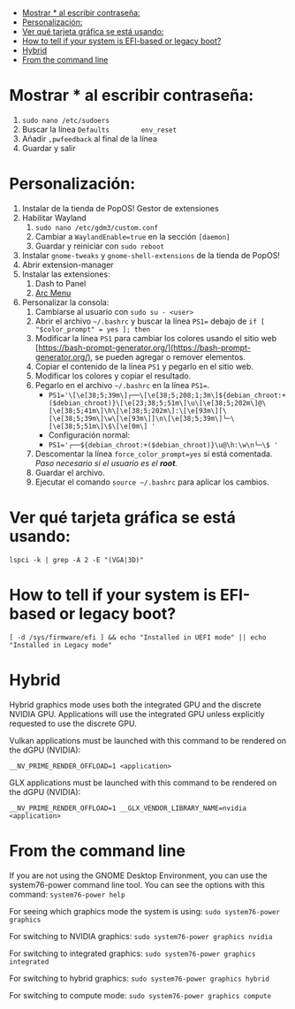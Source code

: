 <!-- TOC -->
* [Mostrar * al escribir contraseña:](#mostrar--al-escribir-contraseña)
* [Personalización:](#personalización)
* [Ver qué tarjeta gráfica se está usando:](#ver-qué-tarjeta-gráfica-se-está-usando)
* [How to tell if your system is EFI-based or legacy boot?](#how-to-tell-if-your-system-is-efi-based-or-legacy-boot)
* [Hybrid](#hybrid)
* [From the command line](#from-the-command-line)
<!-- TOC -->


# Mostrar * al escribir contraseña:
1. `sudo nano /etc/sudoers`
2. Buscar la línea `Defaults        env_reset`
3. Añadir `,pwfeedback` al final de la línea
4. Guardar y salir

# Personalización:
1. Instalar de la tienda de PopOS! Gestor de extensiones
2. Habilitar Wayland
    1. `sudo nano /etc/gdm3/custom.conf`
    2. Cambiar a `WaylandEnable=true` en la sección `[daemon]`
    3. Guardar y reiniciar con `sudo reboot`
3. Instalar `gnome-tweaks` y `gnome-shell-extensions` de la tienda de PopOS!
4. Abrir extension-manager
5. Instalar las extensiones:
    1. Dash to Panel
    2. [Arc Menu](https://extensions.gnome.org/extension/3628/arcmenu/)
6. Personalizar la consola:
   1. Cambiarse al usuario con `sudo su - <user>`
   2. Abrir el archivo `~/.bashrc` y buscar la línea `PS1=` debajo de `if [ "$color_prompt" = yes ]; then`
   3. Modificar la línea `PS1` para cambiar los colores usando el sitio web [https://bash-prompt-generator.org/](https://bash-prompt-generator.org/), se pueden agregar o remover elementos.
   4. Copiar el contenido de la línea `PS1` y pegarlo en el sitio web.
   5. Modificar los colores y copiar el resultado.
   6. Pegarlo en el archivo `~/.bashrc` en la línea `PS1=`.
      * `PS1='\[\e[38;5;39m\]┌──\[\e[38;5;208;1;3m\]${debian_chroot:+($debian_chroot)}\[\e[23;38;5;51m\]\u\[\e[38;5;202m\]@\[\e[38;5;41m\]\h\[\e[38;5;202m\]:\[\e[93m\][\[\e[38;5;39m\]\w\[\e[93m\]]\n\[\e[38;5;39m\]└─\[\e[38;5;51m\]\$\[\e[0m\] '`
      * Configuración normal:
      * `PS1='┌──${debian_chroot:+($debian_chroot)}\u@\h:\w\n└─\$ '`
   7. Descomentar la línea `force_color_prompt=yes` si está comentada. _Paso necesario si el usuario es el **root**._
   8. Guardar el archivo.
   9. Ejecutar el comando `source ~/.bashrc` para aplicar los cambios.
 


# Ver qué tarjeta gráfica se está usando:
`lspci -k | grep -A 2 -E "(VGA|3D)"`

# How to tell if your system is EFI-based or legacy boot?
`[ -d /sys/firmware/efi ] && echo "Installed in UEFI mode" || echo "Installed in Legacy mode"`

# Hybrid
Hybrid graphics mode uses both the integrated GPU and the discrete NVIDIA GPU. Applications will use the integrated GPU unless explicitly requested to use the discrete GPU.

Vulkan applications must be launched with this command to be rendered on the dGPU (NVIDIA):

`__NV_PRIME_RENDER_OFFLOAD=1 <application>`

GLX applications must be launched with this command to be rendered on the dGPU (NVIDIA):

`__NV_PRIME_RENDER_OFFLOAD=1 __GLX_VENDOR_LIBRARY_NAME=nvidia <application>`

# From the command line
If you are not using the GNOME Desktop Environment, you can use the system76-power command line tool. You can see the options with this command:
`system76-power help`

For seeing which graphics mode the system is using:
`sudo system76-power graphics`

For switching to NVIDIA graphics:
`sudo system76-power graphics nvidia`

For switching to integrated graphics:
`sudo system76-power graphics integrated`

For switching to hybrid graphics:
`sudo system76-power graphics hybrid`

For switching to compute mode:
`sudo system76-power graphics compute`